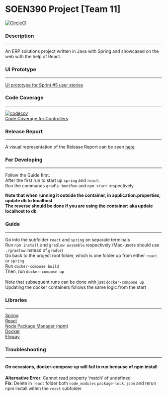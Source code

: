# SOEN390 Project [Team 11]
[![CircleCI](https://circleci.com/gh/Solunra/SOEN390-team11.svg?style=svg&circle-token=c065fd8efe322775fbfce01e8731da3cdc48a2f0)](https://app.circleci.com/pipelines/github/Solunra/SOEN390-team11)

### Description

---
An ERP solutions project written in Java with Spring and showcased on the web with the help of React.

### UI Prototype

---
[UI prototype for Sprint #5 user stories](https://www.figma.com/file/MUdEB0TVcH8xkSz4tea6Xw/ERP-for-Sprint-5?node-id=0%3A1)

### Code Coverage

---
[![codecov](https://codecov.io/gh/Solunra/SOEN390-team11/branch/main/graph/badge.svg?token=GM2SQ4TIGU)](https://codecov.io/gh/Solunra/SOEN390-team11) \
[Code Coverage for Controllers](https://codecov.io/gh/Solunra/SOEN390-team11/tree/main/spring/src/main/java/com/soen390/team11/controller)

### Release Report

---
A visual representation of the Release Report can be seen [here](https://app.zenhub.com/workspaces/team11-60049e0484eafc0011dd9ab2/reports/release?release=6035e007364f205d9f1fd469)

### For Developing

---
Follow the Guide first.\
After the first run to start up `spring` and `react`:\
Run the commands `gradle bootRun` and `npm start` respectively

**Note that when running it outside the container, in application.properties, update db to localhost**\
**The reverse should be done if you are using the container: aka update localhost to db**
### Guide

---
Go into the subfolder `react` and `spring` on separate terminals\
Run `npm install` and `gradlew assemble` respectively (Mac-users should use `./gradlew` instead of `gradle`)\
Go back to the project root folder, which is one folder up from either `react` or `spring`\
Run `docker-compose build`\
Then, run `docker-compose up`\
\
Note that subsequent runs can be done with just `docker-compose up`\
Updating the docker containers follows the same logic from the start


### Libraries 

---
[Spring](https://spring.io/) \
[React](https://reactjs.org/) \
[Node Package Manager (npm)](https://www.npmjs.com/) \
[Docker](https://www.docker.com/) \
[Flyway](https://flywaydb.org/)

### Troubleshooting

---
#### On occasions, docker-compose up will fail to run because of npm install 
**Alternative Error**: Cannot read property ‘match’ of undefined\
**Fix**: Delete in `react` folder both `node_modules` `package-lock.json` and rerun npm install within the `react` subfolder

